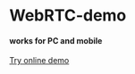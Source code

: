 # WebRTC-demo

#### works for PC and mobile
[Try online demo](https://web-rtc-demo-mauve.vercel.app/)
